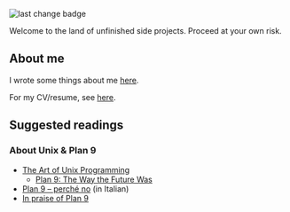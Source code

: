 ![last change badge](https://img.shields.io/github/last-commit/EdoardoLaGreca/EdoardoLaGreca?label=last%20change)

Welcome to the land of unfinished side projects. Proceed at your own risk.

## About me

I wrote some things about me [here](https://edolg.it/me/myself).

For my CV/resume, see [here](https://edolg.it/me/cv).

## Suggested readings

### About Unix & Plan 9

 - [The Art of Unix Programming](http://www.catb.org/esr/writings/taoup/html/index.html)
   - [Plan 9: The Way the Future Was](http://www.catb.org/esr/writings/taoup/html/plan9.html)
 - [Plan 9 – perché no](https://okpanico.wordpress.com/2015/12/21/plan-9-perche-no/) (in Italian)
 - [In praise of Plan 9](https://drewdevault.com/2022/11/12/In-praise-of-Plan-9.html)
